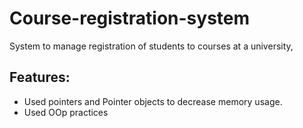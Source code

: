 # Course-registration-system
System to manage registration of students to courses at a university,
## Features:
* Used pointers and Pointer objects to decrease memory usage.
* Used OOp practices 
